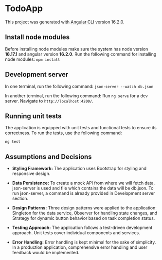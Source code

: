 # TodoApp

This project was generated with [Angular CLI](https://github.com/angular/angular-cli) version 16.2.0.

## Install node modules
Before installing node modules make sure the system has node version **18.17.1** and angular version **16.2.0**. Run the following command for installing node modules:
`npm install`

## Development server

In one terminal, run the following command:
`json-server --watch db.json`

In another terminal, run the following command:
Run `ng serve` for a dev server. Navigate to `http://localhost:4200/`. 

## Running unit tests

The application is equipped with unit tests and functional tests to ensure its correctness. To run the tests, use the following command:

`ng test`

## Assumptions and Decisions

- **Styling Framework:** The application uses Bootstrap for styling and responsive design.

- **Data Persistence:** To create a mock API from where we will fetch data, json-server is used and file which contains the data will be db.json. To run json-server, a command is already provided in Development server section.

- **Design Patterns:** Three design patterns were applied to the application: Singleton for the data service, Observer for handling state changes, and Strategy for dynamic button behavior based on task completion status.

- **Testing Approach:** The application follows a test-driven development approach. Unit tests cover individual components and services.

- **Error Handling:** Error handling is kept minimal for the sake of simplicity. In a production application, comprehensive error handling and user feedback would be implemented.

